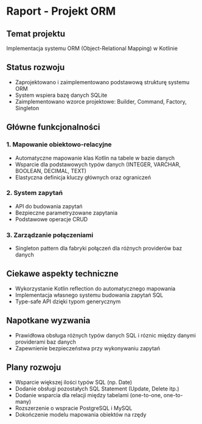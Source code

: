 # Raport - Projekt ORM

## Temat projektu

Implementacja systemu ORM (Object-Relational Mapping) w Kotlinie

## Status rozwoju

- Zaprojektowano i zaimplementowano podstawową strukturę systemu ORM
- System wspiera bazę danych SQLite
- Zaimplementowano wzorce projektowe: Builder, Command, Factory, Singleton

## Główne funkcjonalności

### 1. Mapowanie obiektowo-relacyjne

- Automatyczne mapowanie klas Kotlin na tabele w bazie danych
- Wsparcie dla podstawowych typów danych (INTEGER, VARCHAR, BOOLEAN, DECIMAL, TEXT)
- Elastyczna definicja kluczy głównych oraz ograniczeń

### 2. System zapytań

- API do budowania zapytań
- Bezpieczne parametryzowane zapytania
- Podstawowe operacje CRUD

### 3. Zarządzanie połączeniami

- Singleton pattern dla fabryki połączeń dla różnych providerów baz danych

## Ciekawe aspekty techniczne

- Wykorzystanie Kotlin reflection do automatycznego mapowania
- Implementacja własnego systemu budowania zapytań SQL
- Type-safe API dzięki typom generycznym

## Napotkane wyzwania

- Prawidłowa obsługa różnych typów danych SQL i róznic między danymi providerami baz danych
- Zapewnienie bezpieczeństwa przy wykonywaniu zapytań

## Plany rozwoju

- Wsparcie większej ilości typów SQL (np. Date)
- Dodanie obsługi pozostałych SQL Statement (Update, Delete itp.)
- Dodanie wsparcia dla relacji między tabelami (one-to-one, one-to-many)
- Rozszerzenie o wspracie PostgreSQL i MySQL
- Dokończenie modelu mapowania obiektów na rzędy
